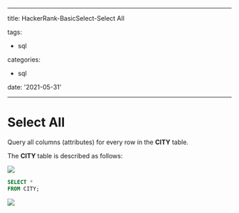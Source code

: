 ﻿---

title: HackerRank-BasicSelect-Select All

tags: 
  - sql
  
categories: 
  - sql

date: '2021-05-31'

---

# Select All
Query all columns (attributes) for every row in the  **CITY**  table.

The  **CITY**  table is described as follows:

![](https://s3.amazonaws.com/hr-challenge-images/8137/1449729804-f21d187d0f-CITY.jpg)

```sql
SELECT *
FROM CITY;
```

![](https://i.imgur.com/JiU5iFQ.png)

